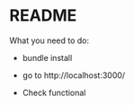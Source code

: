# README

What you need to do:

* bundle install

* go to http://localhost:3000/

* Check functional

